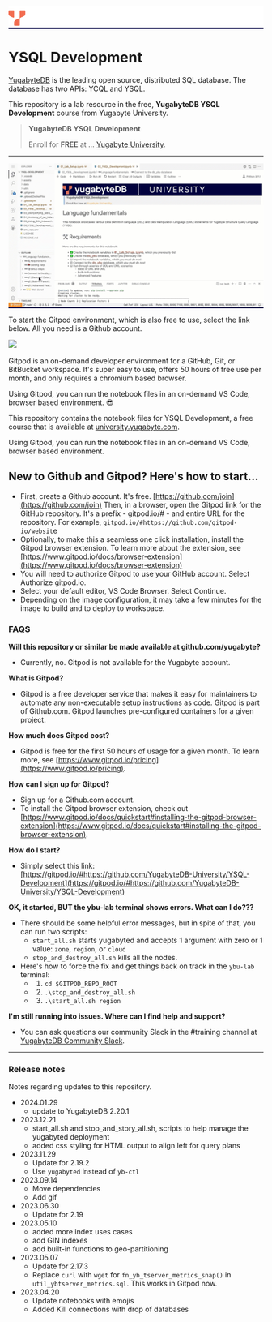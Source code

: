 <div style="width:100%; background-color: #000041"><a target="_blank" href="http://university.yugabyte.com?utm_source=gitpod&utm_medium=notebook"><img src="assets/YBU_Logo.png" /></a></div>

# YSQL Development

[YugabyteDB](https://www.yugabyte.com/) is the leading open source, distributed SQL database. The database has two APIs: YCQL and YSQL.

This repository is a lab resource in the free, **YugabyteDB YSQL Development** course from Yugabyte University.

> **YugabyteDB YSQL Development**
>
> Enroll for **FREE** at ...
> [Yugabyte University](https://university.yugabyte.com/).
>

---
<div style="width:100%; background-color: #000041"><img src="assets/Gitpod_YSQL_Development.gif" /></div>

To start the Gitpod environment, which is also free to use, select the link below. All you need is a Github account.

[![](https://gitpod.io/button/open-in-gitpod.svg)](https://gitpod.io/#https://github.com/YugabyteDB-University/YSQL-Development)

Gitpod is an on-demand developer environment for a GitHub, Git, or BitBucket workspace. It's super easy to use, offers 50 hours of free use per month, and only requires a chromium based browser.

Using Gitpod, you can run the notebook files in an on-demand VS Code, browser based environment. 😎

This repository contains the notebook files for YSQL Development, a free course that is available at [university.yugabyte.com](https://university.yugabyte.com?utm_source=gitpod&utm_medium=notebook).

Using Gitpod, you can run the notebook files in an on-demand VS Code, browser based environment.


## New to Github and Gitpod? Here's how to start...

- First, create a Github account. It's free. [https://github.com/join](https://github.com/join)
Then, in a browser, open the Gitpod link for the GitHub repository. It's a prefix -  gitpod.io/# - and entire URL for the repository. For example, `gitpod.io/#https://github.com/gitpod-io/websit`e
- Optionally, to make this a seamless one click installation, install the Gitpod browser extension. To learn more about the extension, see [https://www.gitpod.io/docs/browser-extension](https://www.gitpod.io/docs/browser-extension)
- You will need to authorize Gitpod to use your GitHub account. Select Authorize gitpod.io.
- Select your default editor, VS Code Browser. Select Continue.
- Depending on the image configuration, it may take a few minutes for the image to build and to deploy to workspace.


### FAQS

**Will this repository or similar be made available at github.com/yugabyte?**
- Currently, no. Gitpod is not available for the Yugabyte account.

**What is Gitpod?**
- Gitpod is a free developer service that makes it easy for maintainers to automate any non-executable setup instructions as code. Gitpod is part of Github.com. Gitpod launches pre-configured containers for a given project. 
  
**How much does Gitpod cost?**
- Gitpod is free for the first 50 hours of usage for a given month. To learn more, see [https://www.gitpod.io/pricing](https://www.gitpod.io/pricing).

**How can I sign up for Gitpod?**
- Sign up for a Github.com account.
- To install the Gitpod browser extension, check out [https://www.gitpod.io/docs/quickstart#installing-the-gitpod-browser-extension](https://www.gitpod.io/docs/quickstart#installing-the-gitpod-browser-extension).

**How do I start?**
- Simply select this link: [https://gitpod.io/#https://github.com/YugabyteDB-University/YSQL-Development](https://gitpod.io/#https://github.com/YugabyteDB-University/YSQL-Development)


**OK, it started, BUT the ybu-lab terminal shows errors. What can I do???**
- There should be some helpful error messages, but in spite of that, you can run two scripts:
  - `start_all.sh` starts yugabyted and accepts 1 argument with zero or 1 value: `zone`, `region`, or `cloud`
  - `stop_and_destroy_all.sh` kills all the nodes.
- Here's how to force the fix and get things back on track in the `ybu-lab` terminal:
  - 1) `cd $GITPOD_REPO_ROOT`
  - 2) `.\stop_and_destroy_all.sh`
  - 3) `.\start_all.sh region`

**I'm still running into issues. Where can I find help and support?**
- You can ask questions our community Slack in the #training channel at [YugabyteDB Community Slack](https://join.slack.com/t/yugabyte-db/shared_invite/zt-xbd652e9-3tN0N7UG0eLpsace4t1d2A/?utm_source=gitpod&utm_medium=notebook).



---
### Release notes
Notes regarding updates to this repository.
- 2024.01.29
  - update to YugabyteDB 2.20.1
- 2023.12.21
  - start_all.sh and stop_and_story_all.sh, scripts to help manage the yugabyted deployment
  - added css styling for HTML output to align left for query plans
- 2023.11.29
  - Update for 2.19.2
  - Use `yugabyted` instead of `yb-ctl`
- 2023.09.14
  - Move dependencies
  - Add gif
- 2023.06.30
  - Update for 2.19
- 2023.05.10
  - added more index uses cases 
  - add GIN indexes
  - add built-in functions to geo-partitioning
- 2023.05.07
  - Update for 2.17.3
  - Replace `curl` with `wget` for `fn_yb_tserver_metrics_snap()` in `util_ybtserver_metrics.sql`. This works in Gitpod now.
- 2023.04.20
  - Update notebooks with emojis
  - Added Kill connections with drop of databases
